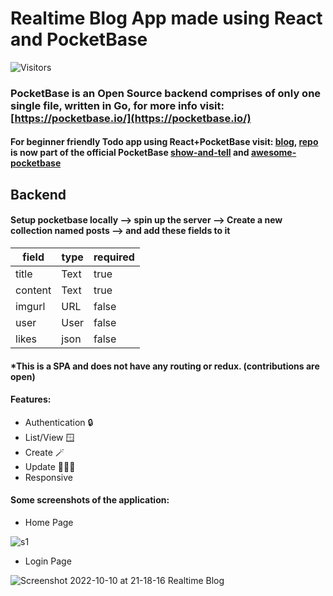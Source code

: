 # Realtime Blog App made using React and PocketBase
![Visitors](https://api.visitorbadge.io/api/visitors?path=https%3A%2F%2Fgithub.com%2Frajesh6161%2FpbRealtimeBlog&label=TOTAL%20VIEWS&countColor=%2337d67a&style=plastic&labelStyle=upper)
### PocketBase is an Open Source backend comprises of only one single file, written in **Go**, for more info visit: [https://pocketbase.io/](https://pocketbase.io/)

#### For beginner friendly Todo app using React+PocketBase visit: [blog](https://dev.to/rajesh6161/realtime-todo-app-using-react-and-pocketbase-3mf), [repo](https://github.com/rajesh6161/pocketbaseTodo) is now part of the official PocketBase [show-and-tell](https://github.com/pocketbase/pocketbase/discussions/categories/show-and-tell) and [awesome-pocketbase](https://github.com/benallfree/awesome-pocketbase/)

## Backend
#### Setup pocketbase locally --> spin up the server --> Create a new collection named **posts** --> and add these fields to it
| field   | type | required |
|---------|------|----------|
| title   | Text | true     |
| content | Text | true     |
| imgurl  | URL  | false    |
| user    | User | false    |
| likes   | json | false    |

#### *This is a SPA and does not have any routing or redux. (contributions are open)
#### Features:
- Authentication 🔒
- List/View 🪟
- Create 🪄
- Update 🧑🏻‍💻
- Responsive

#### Some screenshots of the application:

- Home Page

![s1](https://user-images.githubusercontent.com/40054161/194911558-98b85cd6-3534-4ba0-ae49-40fb930cba64.jpg)

- Login Page

![Screenshot 2022-10-10 at 21-18-16 Realtime Blog](https://user-images.githubusercontent.com/40054161/194911374-690defb2-7ee9-46ad-ac06-b56b67c2c3fb.png)

